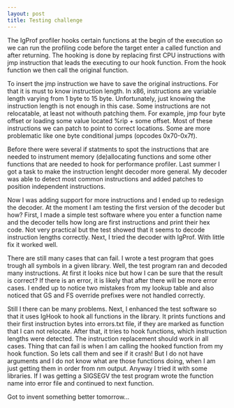 ```yaml
---
layout: post
title: Testing challenge
---
```


The IgProf profiler hooks certain functions at the begin of the execution so we
can run the profiling code before the target enter a called function and
after returning. The hooking is done by replacing first CPU instructions with
jmp instruction that leads the executing to our hook function. From the hook
function we then call the original function.

To insert the jmp instruction we have to save the original instructions. For
that it is must to know instruction length. In x86, instructions are variable
length varying from 1 byte to 15 byte. Unfortunately, just knowing the
instruction length is not enough in this case. Some instructions are not
relocatable, at least not withouth patching them. For example, jmp four byte
offset or loading some value located %rip + some offset. Most of these
instructions we can patch to point to correct locations. Some are more
problematic like one byte conditional jumps (opcodes 0x70-0x7f).

Before there were several if statments to spot the instructions that are needed to
instrument memory (de)allocating functions and some other functions that are
needed to hook for performance profiler. Last summer I got a task to make the
instruction lenght decoder more general. My decoder was able to detect most
common instructions and added patches to position independent instructions.

Now I was adding support for more instructions and I ended up to redesign the
decoder. At the moment I am testing the first version of the decoder but how?
First, I made a simple test software where you enter a function name and the
decoder tells how long are first instructions and print their hex code. Not very
practical but the test showed that it seems to decode instruction lengths
correctly. Next, I tried the decoder with IgProf. With little fix it worked well.

There are still many cases that can fail. I wrote a test program that goes
trough all symbols in a given library. Well, the test program ran and decoded
many instructions. At first it looks nice but how I can be sure that the result
is correct? If there is an error, it is likely that after there will be more
error cases. I ended up to notice two mistakes from my lookup table and also
noticed that GS and FS override prefixes were not handled correctly.

Still I there can be many problems. Next, I enhanced the test software so that it
uses IgHook to hook all functions in the library. It prints functions and their
first instruction bytes into errors.txt file, if they are marked as function that
I can not relocate. After that, it tries to hook functions, which instruction lengths
were detected. The instruction replacement should work in all cases. Thing that
can fail is when I am calling the hooked function from my hook function. So lets
call them and see if it crash! But I do not have arguments and I do not know
what are those functions doing, when I am just getting them in order from nm
output. Anyway I tried it with some libraries. If I was getting a SIGSEGV the test
program wrote the function name into error file and continued to next function.

Got to invent something better tomorrow...
